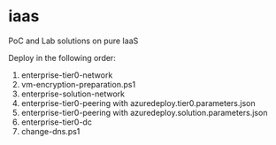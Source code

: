 # iaas
PoC and Lab solutions on pure IaaS

Deploy in the following order:
1. enterprise-tier0-network
2. vm-encryption-preparation.ps1
3. enterprise-solution-network
4. enterprise-tier0-peering with azuredeploy.tier0.parameters.json
5. enterprise-tier0-peering with azuredeploy.solution.parameters.json
6. enterprise-tier0-dc
7. change-dns.ps1

